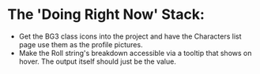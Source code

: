 # The 'Doing Right Now' Stack:

- Get the BG3 class icons into the project and have the Characters list page use them as the profile pictures.
- Make the Roll string's breakdown accessible via a tooltip that shows on hover. The output itself should just be the value.
